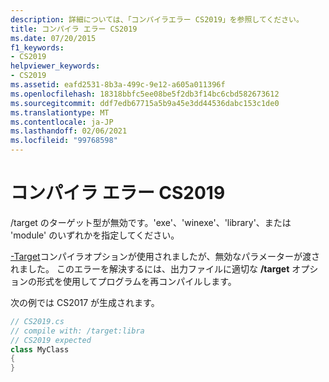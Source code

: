 ```yaml
---
description: 詳細については、「コンパイラエラー CS2019」を参照してください。
title: コンパイラ エラー CS2019
ms.date: 07/20/2015
f1_keywords:
- CS2019
helpviewer_keywords:
- CS2019
ms.assetid: eafd2531-8b3a-499c-9e12-a605a011396f
ms.openlocfilehash: 18318bbfc5ee08be5f2db3f14bc6cbd582673612
ms.sourcegitcommit: ddf7edb67715a5b9a45e3dd44536dabc153c1de0
ms.translationtype: MT
ms.contentlocale: ja-JP
ms.lasthandoff: 02/06/2021
ms.locfileid: "99768598"
---
```

# <a name="compiler-error-cs2019"></a>コンパイラ エラー CS2019

/target のターゲット型が無効です。'exe'、'winexe'、'library'、または 'module' のいずれかを指定してください。  
  
 [-Target](../language-reference/compiler-options/target-compiler-option.md)コンパイラオプションが使用されましたが、無効なパラメーターが渡されました。 このエラーを解決するには、出力ファイルに適切な **/target** オプションの形式を使用してプログラムを再コンパイルします。  
  
 次の例では CS2017 が生成されます。  
  
```csharp  
// CS2019.cs  
// compile with: /target:libra  
// CS2019 expected  
class MyClass  
{  
}  
```

